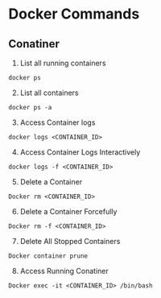 # Docker Commands

## Conatiner
1. List all running containers

```
docker ps
```

2. List all containers

```
docker ps -a
```

3. Access Container logs

```
docker logs <CONTAINER_ID>
```

4. Access Container Logs Interactively

```
docker logs -f <CONTAINER_ID>
```

5. Delete a Container

```
Docker rm <CONTAINER_ID>
```

6. Delete a Container Forcefully

```
Docker rm -f <CONTAINER_ID>
```

7. Delete All Stopped Containers

```
Docker container prune
```

8. Access  Running Conatiner

```
Docker exec -it <CONTAINER_ID> /bin/bash
```
